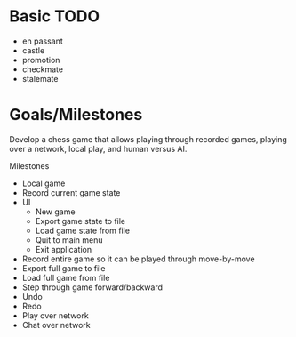 # Basic TODO

- en passant
- castle
- promotion
- checkmate
- stalemate

# Goals/Milestones

Develop a chess game that allows playing through recorded games, playing over a network, local play, and human versus AI.

Milestones
* Local game
* Record current game state
* UI
  * New game
  * Export game state to file
  * Load game state from file
  * Quit to main menu 
  * Exit application
* Record entire game so it can be played through move-by-move
* Export full game to file
* Load full game from file
* Step through game forward/backward
* Undo 
* Redo
* Play over network 
* Chat over network

